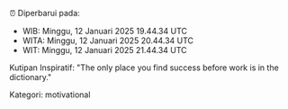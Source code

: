 ⏰ Diperbarui pada:
- WIB: Minggu, 12 Januari 2025 19.44.34 UTC
- WITA: Minggu, 12 Januari 2025 20.44.34 UTC
- WIT: Minggu, 12 Januari 2025 21.44.34 UTC

Kutipan Inspiratif:
"The only place you find success before work is in the dictionary."


Kategori: motivational

